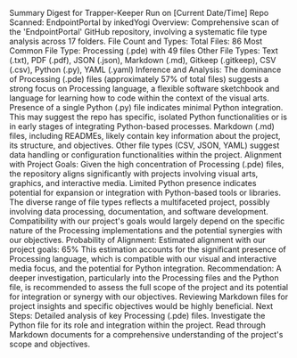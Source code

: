 Summary Digest for Trapper-Keeper Run on [Current Date/Time]  Repo Scanned: EndpointPortal by inkedYogi  Overview:  Comprehensive scan of the 'EndpointPortal' GitHub repository, involving a systematic file type analysis across 17 folders. File Count and Types:  Total Files: 86 Most Common File Type: Processing (.pde) with 49 files Other File Types: Text (.txt), PDF (.pdf), JSON (.json), Markdown (.md), Gitkeep (.gitkeep), CSV (.csv), Python (.py), YAML (.yaml) Inference and Analysis:  The dominance of Processing (.pde) files (approximately 57% of total files) suggests a strong focus on Processing language, a flexible software sketchbook and language for learning how to code within the context of the visual arts. Presence of a single Python (.py) file indicates minimal Python integration. This may suggest the repo has specific, isolated Python functionalities or is in early stages of integrating Python-based processes. Markdown (.md) files, including READMEs, likely contain key information about the project, its structure, and objectives. Other file types (CSV, JSON, YAML) suggest data handling or configuration functionalities within the project. Alignment with Project Goals:  Given the high concentration of Processing (.pde) files, the repository aligns significantly with projects involving visual arts, graphics, and interactive media. Limited Python presence indicates potential for expansion or integration with Python-based tools or libraries. The diverse range of file types reflects a multifaceted project, possibly involving data processing, documentation, and software development. Compatibility with our project's goals would largely depend on the specific nature of the Processing implementations and the potential synergies with our objectives. Probability of Alignment:  Estimated alignment with our project goals: 65% This estimation accounts for the significant presence of Processing language, which is compatible with our visual and interactive media focus, and the potential for Python integration. Recommendation:  A deeper investigation, particularly into the Processing files and the Python file, is recommended to assess the full scope of the project and its potential for integration or synergy with our objectives. Reviewing Markdown files for project insights and specific objectives would be highly beneficial. Next Steps:  Detailed analysis of key Processing (.pde) files. Investigate the Python file for its role and integration within the project. Read through Markdown documents for a comprehensive understanding of the project's scope and objectives.